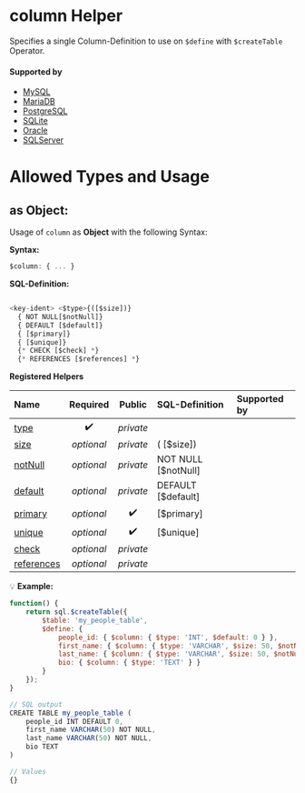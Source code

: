 # column Helper
Specifies a single Column-Definition to use on `$define` with `$createTable` Operator.

#### Supported by
- [MySQL](https://dev.mysql.com/doc/refman/5.7/en/create-table.html)
- [MariaDB](https://mariadb.com/kb/en/library/create-table/)
- [PostgreSQL](https://www.postgresql.org/docs/9.5/static/sql-createtable.html)
- [SQLite](https://sqlite.org/lang_createtable.html)
- [Oracle](https://docs.oracle.com/cd/B19306_01/server.102/b14200/statements_7002.htm)
- [SQLServer](https://docs.microsoft.com/en-us/sql/t-sql/statements/create-table-transact-sql)

# Allowed Types and Usage

## as Object:

Usage of `column` as **Object** with the following Syntax:

**Syntax:**

```javascript
$column: { ... }
```

**SQL-Definition:**
```javascript

<key-ident> <$type>{([$size])}
  { NOT NULL[$notNull]}
  { DEFAULT [$default]}
  { [$primary]}
  { [$unique]}
  {* CHECK [$check] *}
  {* REFERENCES [$references] *}

```

**Registered Helpers**

Name|Required|Public|SQL-Definition|Supported by
:---|:------:|:----:|:-------------|:-----------
[type](./private/type/)|:heavy_check_mark:|*private*||
[size](./private/size/)|*optional*|*private*|( [$size])|
[notNull](./private/notNull/)|*optional*|*private*| NOT NULL [$notNull]|
[default](./private/default/)|*optional*|*private*| DEFAULT  [$default]|
[primary](../../../helpers/ddl/constraint/primary/)|*optional*|:heavy_check_mark:|  [$primary]|
[unique](../../../helpers/ddl/constraint/unique/)|*optional*|:heavy_check_mark:|  [$unique]|
[check](./private/check/)|*optional*|*private*||
[references](./private/references/)|*optional*|*private*||

:bulb: **Example:**
```javascript
function() {
    return sql.$createTable({
        $table: 'my_people_table',
        $define: {
            people_id: { $column: { $type: 'INT', $default: 0 } },
            first_name: { $column: { $type: 'VARCHAR', $size: 50, $notNull: true } },
            last_name: { $column: { $type: 'VARCHAR', $size: 50, $notNull: true } },
            bio: { $column: { $type: 'TEXT' } }
        }
    });
}

// SQL output
CREATE TABLE my_people_table (
    people_id INT DEFAULT 0,
    first_name VARCHAR(50) NOT NULL,
    last_name VARCHAR(50) NOT NULL,
    bio TEXT
)

// Values
{}
```

